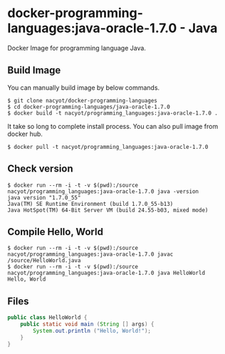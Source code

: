# docker-programming-languages:java-oracle-1.7.0 - Java

Docker Image for programming language Java.

## Build Image

You can manually build image by below commands.

```
$ git clone nacyot/docker-programming-languages
$ cd docker-programming-languages/java-oracle-1.7.0
$ docker build -t nacyot/programming_languages:java-oracle-1.7.0 .
```

It take so long to complete install process. You can also pull image from docker hub.

```
$ docker pull -t nacyot/programming_languages:java-oracle-1.7.0
```

## Check version

```
$ docker run --rm -i -t -v $(pwd):/source nacyot/programming_languages:java-oracle-1.7.0 java -version
java version "1.7.0_55"
Java(TM) SE Runtime Environment (build 1.7.0_55-b13)
Java HotSpot(TM) 64-Bit Server VM (build 24.55-b03, mixed mode)
```

## Compile Hello, World

```
$ docker run --rm -i -t -v $(pwd):/source nacyot/programming_languages:java-oracle-1.7.0 javac /source/HelloWorld.java
$ docker run --rm -i -t -v $(pwd):/source nacyot/programming_languages:java-oracle-1.7.0 java HelloWorld
Hello, World
```

## Files

```java
public class HelloWorld {
    public static void main (String [] args) {
        System.out.println ("Hello, World!");
    }
}
```

